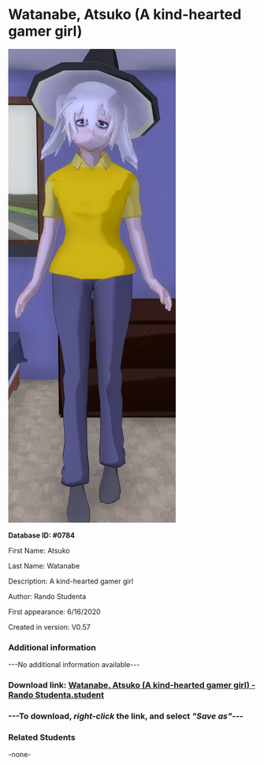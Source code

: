 # Watanabe, Atsuko (A kind-hearted gamer girl)

<img src="../../Files/Images/Watanabe, Atsuko (A kind-hearted gamer girl).png" title="Watanabe, Atsuko (A kind-hearted gamer girl) - Rando Studenta">

**Database ID: #0784**

First Name: Atsuko

Last Name: Watanabe

Description: A kind-hearted gamer girl

Author: Rando Studenta

First appearance: 6/16/2020

Created in version: V0.57

### Additional information

---No additional information available---

### Download link: <a href="https://raw.githubusercontent.com/Arbiter1223/Daigaku-Gurashi-Custom-Students/master/Files/Student%20Files/Watanabe%2C%20Atsuko%20(A%20kind-hearted%20gamer%20girl)%20-%20Rando%20Studenta.student">Watanabe, Atsuko (A kind-hearted gamer girl) - Rando Studenta.student</a>

### ---**To download, _right-click_ the link, and select _"Save as"_**---

### Related Students

-none-
